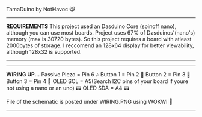 TamaDuino by NotHavoc 😸

***
**REQUIREMENTS**
This project used an Dasduino Core (spinoff nano), although you can use most boards.
Project uses 67% of Dasduinos'(nano's) memory (max is 30720 bytes). So this project requires a board
with atleast 2000bytes of storage.
I reccomend an 128x64 display for better viewability, although 128x32 is supported.
***

***
**WIRING UP...**
Passive Piezo = Pin 6 🎶
Button 1 = Pin 2 🔳
Button 2 = Pin 3 🔳
Button 3 = Pin 4 🔳
OLED SCL = A5(Search I2C pins of your board if youre not using a nano or an uno) 📟
OLED SDA = A4 📟

File of the schematic is posted under WIRING.PNG using WOKWI 📸
***

